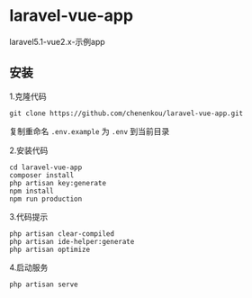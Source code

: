 # laravel-vue-app
laravel5.1-vue2.x-示例app

## 安装
1.克隆代码
```
git clone https://github.com/chenenkou/laravel-vue-app.git
```
复制重命名 `.env.example` 为 `.env` 到当前目录

2.安装代码
```
cd laravel-vue-app
composer install
php artisan key:generate
npm install
npm run production
```
3.代码提示
```
php artisan clear-compiled
php artisan ide-helper:generate
php artisan optimize
```
4.启动服务
```
php artisan serve
```
